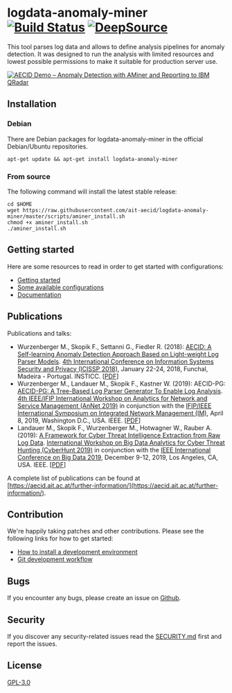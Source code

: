 # logdata-anomaly-miner [![Build Status](https://aecidjenkins.ait.ac.at/job/AECID/job/AECID/job/logdata-anomaly-miner/job/development/badge/icon)](https://aecidjenkins.ait.ac.at/buildStatus/icon?job=AECID%2FAECID%2Flogdata-anomaly-miner%2Fdevelopment) [![DeepSource](https://static.deepsource.io/deepsource-badge-light-mini.svg)](https://deepsource.io/gh/ait-aecid/logdata-anomaly-miner/?ref=repository-badge)

This tool parses log data and allows to define analysis pipelines for anomaly detection. It was designed to run the analysis with limited resources and lowest possible permissions to make it suitable for production server use.

[![AECID Demo – Anomaly Detection with AMiner and Reporting to IBM QRadar](https://img.youtube.com/vi/tL7KiMf8NfE/0.jpg)](https://www.youtube.com/watch?v=tL7KiMf8NfE)


## Installation

### Debian

There are Debian packages for logdata-anomaly-miner in the official Debian/Ubuntu
repositories.

```
apt-get update && apt-get install logdata-anomaly-miner
```

### From source

The following command will install the latest stable release:
```
cd $HOME
wget https://raw.githubusercontent.com/ait-aecid/logdata-anomaly-miner/master/scripts/aminer_install.sh
chmod +x aminer_install.sh
./aminer_install.sh
```

## Getting started

Here are some resources to read in order to get started with configurations:

* [Getting started](https://github.com/ait-aecid/logdata-anomaly-miner/wiki/Getting-started-(tutorial))
* [Some available configurations](https://github.com/ait-aecid/logdata-anomaly-miner/tree/master/source/root/etc/aminer/conf-available/generic)
* [Documentation](https://github.com/ait-aecid/logdata-anomaly-miner/tree/master/source/root/usr/share/doc/logdata-anomaly-miner)

## Publications

Publications and talks:

* Wurzenberger M., Skopik F., Settanni G., Fiedler R. (2018): [AECID: A Self-learning Anomaly Detection Approach Based on Light-weight Log Parser Models](http://www.scitepress.org/DigitalLibrary/Link.aspx?doi=10.5220/0006643003860397). [4th International Conference on Information Systems Security and Privacy (ICISSP 2018)](http://www.icissp.org/), January 22-24, 2018, Funchal, Madeira - Portugal. INSTICC. \[[PDF](https://www.markuswurzenberger.com/wp-content/uploads/2020/05/2018_icissp.pdf)\]
* Wurzenberger M., Landauer M., Skopik F., Kastner W. (2019): AECID-PG: [AECID-PG: A Tree-Based Log Parser Generator To Enable Log Analysis](https://ieeexplore.ieee.org/document/8717887). [4th IEEE/IFIP International Workshop on Analytics for Network and Service Management (AnNet 2019)](https://annet2019.moogsoft.com/) in conjunction with the [IFIP/IEEE International Symposium on Integrated Network Management (IM)](https://im2019.ieee-im.org/), April 8, 2019, Washington D.C., USA. IEEE. \[[PDF](https://www.markuswurzenberger.com/wp-content/uploads/2020/05/2019_annet.pdf)\]
* Landauer M., Skopik F., Wurzenberger M., Hotwagner W., Rauber A. (2019): [A Framework for Cyber Threat Intelligence Extraction from Raw Log Data](https://ieeexplore.ieee.org/document/9006328). [International Workshop on Big Data Analytics for Cyber Threat Hunting (CyberHunt 2019)](https://securitylab.no/cyberhunt2019/) in conjunction with the [IEEE International Conference on Big Data 2019](http://bigdataieee.org/BigData2019/), December 9-12, 2019, Los Angeles, CA, USA. IEEE. \[[PDF](https://www.markuswurzenberger.com/wp-content/uploads/2020/05/2019_cyberhunt.pdf)\]

A complete list of publications can be found at [https://aecid.ait.ac.at/further-information/](https://aecid.ait.ac.at/further-information/).


## Contribution

We're happily taking patches and other contributions. Please see the following links for how to get started:

* [ How to install a development environment ](https://github.com/ait-aecid/logdata-anomaly-miner/wiki/Installing-a-development-environment)
* [ Git development workflow ](https://github.com/ait-aecid/logdata-anomaly-miner/wiki/Git-development-workflow)

## Bugs

If you encounter any bugs, please create an issue on [Github](https://github.com/ait-aecid/logdata-anomaly-miner/issues).

## Security

If you discover any security-related issues read the [SECURITY.md](/SECURITY.md) first and report the issues.

## License

[GPL-3.0](LICENSE)
